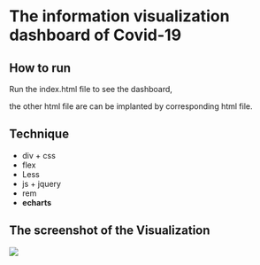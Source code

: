 # The information visualization dashboard of Covid-19

## How to run 

Run the index.html file to see the dashboard,

the other html file are can be implanted by corresponding html file.





## Technique

- div + css 
- flex 
- Less
- js + jquery 
- rem
- **echarts**



## The screenshot of the Visualization
![](D:\Study\Invis\project\images\results.PNG)





